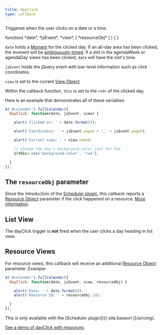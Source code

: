 ```yaml
---
title: dayClick
type: callback
---
```


Triggered when the user clicks on a date or a time.

<div class='spec' markdown='1'>
function( *date*, *jsEvent*, *view*, [ *resourceObj* ] ) { }
</div>

`date` holds a [Moment](moment) for the clicked day. If an all-day area has been clicked, the moment will be [ambiguously-timed](moment#ambiguously-timed). If a slot in the agendaWeek or agendaDay views has been clicked, `date` will have the slot's time.

`jsEvent` holds the jQuery event with low-level information such as click coordinates.

`view` is set to the current [View Object](view-object).

Within the callback function, `this` is set to the `<td>` of the clicked day.

Here is an example that demonstrates all of these variables:

```js
$('#calendar').fullCalendar({
  dayClick: function(date, jsEvent, view) {

    alert('Clicked on: ' + date.format());

    alert('Coordinates: ' + jsEvent.pageX + ',' + jsEvent.pageY);

    alert('Current view: ' + view.name);

    // change the day's background color just for fun
    $(this).css('background-color', 'red');

  }
});
```

## The `resourceObj` parameter

Since the introduction of the [Scheduler plugin](scheduler), this callback reports a [Resource Object](resource-object) parameter if the click happened on a resource. [More information](dayClick).


## List View

The dayClick trigger is **not** fired when the user clicks a day heading in list view.


## Resource Views

For resource views, this callback will receive an additional [Resource Object](resource-object) parameter. Example:

```js
$('#calendar').fullCalendar({
  dayClick: function(date, jsEvent, view, resourceObj) {

    alert('Date: ' + date.format());
    alert('Resource ID: ' + resourceObj.id);

  }
});
```

This is only available with the [Scheduler plugin]({{ site.baseurl }}/pricing).

[See a demo of dayClick with resources](date-clicking-selecting-resource-demo).
